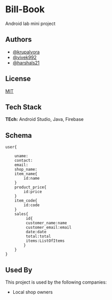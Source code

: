 
# Bill-Book

Android lab mini project


## Authors

- [@krupalvora](https://www.github.com/krupalvora)
- [@vivek992](https://www.github.com/vivek992)
- [@harshals21](https://www.github.com/harshals21)

  
## License

[MIT](https://github.com/krupalvora/Bill-Book/blob/main/LICENSE)

  
## Tech Stack

**TEch:** Android Studio, Java, Firebase


  
## Schema

    user{

        uname:  
        contact:
        email:
        shop_name:
        item_name{
            id:name
        }
        product_price{
            id:price
        }
        item_code{
            id:code
        }
        sales{
             id{
             customer_name:name
             customer_email:email
             date:date
             total:total
             items:ListOfItems
            }
        }
    }



## Used By

This project is used by the following companies:

- Local shop owners


  
